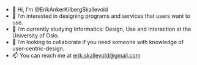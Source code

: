 - 👋 Hi, I’m @ErikAnkerKilbergSkallevold
- 👀 I’m interested in designing programs and services that users want to use.
- 🌱 I’m currently studying Informatics: Design, Use and Interaction at the University of Oslo.
- 💞️ I’m looking to collaborate if you need someone with knowledge of user-centric-design.
- 📫 You can reach me at erik.skallevold@gmail.com

<!---
ErikAnkerKilbergSkallevold/ErikAnkerKilbergSkallevold is a ✨ special ✨ repository because its `README.md` (this file) appears on your GitHub profile.
You can click the Preview link to take a look at your changes.
--->
